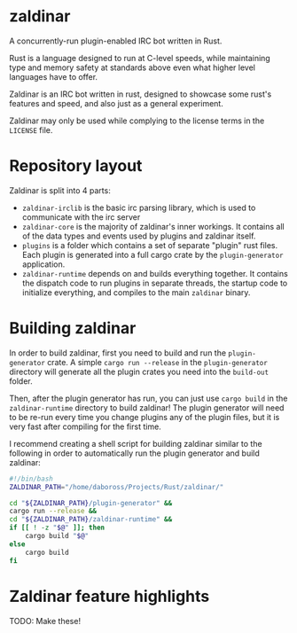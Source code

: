 zaldinar
========

A concurrently-run plugin-enabled IRC bot written in Rust.

Rust is a language designed to run at C-level speeds, while maintaining type and memory safety at standards above even what higher level languages have to offer.

Zaldinar is an IRC bot written in rust, designed to showcase some rust's features and speed, and also just as a general experiment.

Zaldinar may only be used while complying to the license terms in the `LICENSE` file.

Repository layout
===

Zaldinar is split into 4 parts:

- `zaldinar-irclib` is the basic irc parsing library, which is used to communicate with the irc server
- `zaldinar-core` is the majority of zaldinar's inner workings. It contains all of the data types and events used by plugins and zaldinar itself.
- `plugins` is a folder which contains a set of separate "plugin" rust files. Each plugin is generated into a full cargo crate by the `plugin-generator` application.
- `zaldinar-runtime` depends on and builds everything together. It contains the dispatch code to run plugins in separate threads, the startup code to initialize everything, and compiles to the main `zaldinar` binary.

Building zaldinar
===

In order to build zaldinar, first you need to build and run the `plugin-generator` crate. A simple `cargo run --release` in the `plugin-generator` directory will generate all the plugin crates you need into the `build-out` folder.

Then, after the plugin generator has run, you can just use `cargo build` in the `zaldinar-runtime` directory to build zaldinar! The plugin generator will need to be re-run every time you change plugins any of the plugin files, but it is very fast after compiling for the first time.

I recommend creating a shell script for building zaldinar similar to the following in order to automatically run the plugin generator and build zaldinar:

```bash
#!/bin/bash
ZALDINAR_PATH="/home/daboross/Projects/Rust/zaldinar/"

cd "${ZALDINAR_PATH}/plugin-generator" &&
cargo run --release &&
cd "${ZALDINAR_PATH}/zaldinar-runtime" &&
if [[ ! -z "$@" ]]; then
    cargo build "$@"
else
    cargo build
fi
```

Zaldinar feature highlights
===

TODO: Make these!

